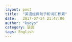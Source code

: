 ```yaml
---
layout: post
title:  "英语经典句子和词汇积累"
date:   2017-07-24 21:47:00
author: "kyoyo"
category: 语言
tags: English
---
```


